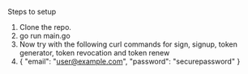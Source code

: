 Steps to setup 
1. Clone the repo.
2. go run main.go
3. Now try with the following curl commands for sign, signup, token generator, token revocation and token renew
4. {
  "email": "user@example.com",
  "password": "securepassword"
   }
